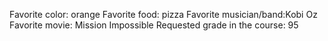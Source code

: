 Favorite color: orange
Favorite food: pizza
Favorite musician/band:Kobi Oz 
Favorite movie: Mission Impossible 
Requested grade in the course: 95
